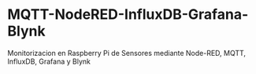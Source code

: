 # MQTT-NodeRED-InfluxDB-Grafana-Blynk
Monitorizacion en Raspberry Pi de Sensores mediante Node-RED, MQTT, InfluxDB, Grafana y Blynk
